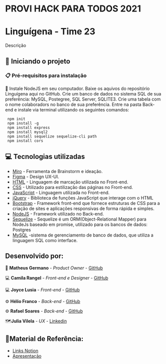 # PROVI HACK PARA TODOS 2021

# Linguígena - Time 23

Descrição


## :running: Iniciando o projeto
### 📋 Pré-requisitos para instalação 
🔧 Instale NodeJS em seu computador. Baixe os aquivos do repositório Linguígena aqui no GitHub. 
Crie um banco de dados no sistema SQL de sua preferência: MySQL, Postegree, SQL Server, SQLITE3. 
Crie uma tabela com o nome colaboradors no banco de sua preferência.
Entre na pasta Back-end e instale via terminal utilizando os seguintes comandos: 
```
 npm init
 npm install -g
 npm install express 
 npm install mysql2 
 npm install sequelize sequelize-cli path 
 npm install cors

```

## :computer: Tecnologias utilizadas
* [Miro](https://miro.com/app/) - Ferramenta de Brainstorm e ideação.
* [Figma](https://www.figma.com/file/js5RqZs96y8STJckKjvIGG/%23ProviHack-Projeto-Luingu%C3%ADgena?node-id=0%3A1) - Design UX-UI.
* [HTML](https://developer.mozilla.org/pt-BR/docs/Web/HTML) - Linguagem de marcação utilizada no Front-end.
* [CSS](https://developer.mozilla.org/pt-BR/docs/Web/CSS) - Utilizado para estilização das páginas no Front-end.
* [JavaScript](https://developer.mozilla.org/pt-BR/docs/Web/JavaScript) - Linguagem utilizada no Front-end.
* [jQuery](https://jquery.com/) - Biblioteca de funções JavaScript que interage com o HTML
* [Bootstrap](https://getbootstrap.com/) - Framework front-end que fornece estruturas de CSS para a criação de sites e aplicações responsivas de forma rápida e simples.
* [NodeJS](https://nodejs.org/pt-br/docs/) - Framework utilizado no Back-end.
* [Sequelize](https://sequelize.org/) - Sequelize é um ORM(Object-Relational Mapper) para NodeJs baseado em promise, utilizado para os bancos de dados: Postgres
* [MySQL](https://www.mysql.com/) -sistema de gerenciamento de banco de dados, que utiliza a linguagem SQL como interface. 

## Desenvolvido por:

🚀 **Matheus Germano** - *Product Owner* - [GitHub](https://github.com/matgermano)

💻 **Camila Rangel** - *Front-end e Designer* - [GitHub](https://github.com/cafrangel)

💻 **Joyce Lusia** - *Front-end* - [GitHub](https://github.com/joycelusia)

⚙️ **Hélio Franco** - *Back-end* - [GitHub](https://github.com/devHelioFranco)

⚙️ **Rafael Soares** - *Back-end* - [GitHub](https://github.com/RafaelSFsoares/)

🗺️**Julia Vilela** - *UX* - [Linkedin](https://www.linkedin.com/in/juliavillela24/)

## 📜Material de Referência: 
* [Links Notion](https://sun-feast-8bc.notion.site/Links-de-material-de-refer-ncia-39f35dd0336544a7839988f20cb716fd)
* [Apresentação](https://www.canva.com/design/DAEw_spLqEI/Qn5dbow3zGMxGQrKPwuJjg/view?utm_content=DAEw_spLqEI&utm_campaign=designshare&utm_medium=link&utm_source=publishpresent#14)
